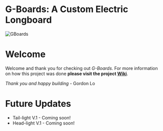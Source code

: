 # G-Boards: A Custom Electric Longboard
![GBoards](https://github.com/logordon/G-Boards/blob/master/Project%20Images/DSC06614.JPG)

# Welcome
Welcome and thank you for checking out _G-Boards_. For more information on how this project was done **please visit the project [Wiki](https://github.com/logordon/G-Boards/wiki)**.

_Thank you and happy building_ - Gordon Lo

# Future Updates
* Tail-light V.1 - Coming soon!
* Head-light V.1 - Coming soon!


